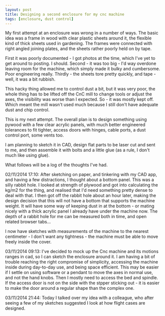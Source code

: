 ```yaml
---
layout: post
title: Designing a second enclosure for my cnc machine
tags: [enclosure, dust control]
---
```

My first attempt at an enclosure was wrong in a number of ways. The basic idea was a frame in wood with clear plastic sheets around it, the flexible kind of thick sheets used in gardening. The frames were connected with right angled joining plates, and the sheets rather poorly held on by tape.
 
First it was poorly documented - I got photos at the time, which I've yet to get around to posting. I should.
Second - it was too big - I'd way overdone leaving room for the machine, which simply made it bulky and cumbersome. Poor engineering really.
Thirdly - the sheets tore pretty quickly, and tape - well, it was a bit rubbish.

This hacky thing allowed me to control dust a bit, but it was very poor, the whole thing has to be lifted off the CnC mill to change tools or adjust the axes, the visibility was worse than I expected. So - it was mostly kept off. Which meant the mill wasn't used much because I still don't have adequate dust and chip control.

This is my next attempt. The overall plan is to design something using pywood with a few clear acrylic panels, with much better engineered tolerances to fit tighter, access doors with hinges, cable ports, a dust control port, some vents too. 

I am planning to sketch it in CAD, design flat parts to be laser cut and sent to me, and then assemble it with bolts and a little glue (as a rule, I don't much like using glue).

What follows will be a log of the thoughts I've had.

02/11/2014 17:10: After sketching on paper, and tinkering with my CAD app, and having a few distractions, I thought about a bottom panel. This was a silly rabbit hole. I looked at strength of plywood and got into calculating the kg/m2 for the thing, and realised that I'd need something pretty dense to deal with that. I then got off the rabbit hole about an hour later, making the design decision that this will not have a bottom that supports the machine weight. It will have some way of keeping dust in at the bottom - or mating nicely with a thick acrylic panel I already have under the machine now. The depth of a rabbit hole for me can be measured both in time, and open related browser tabs...

I now have sketches with measurements of the machine to the nearest centimeter - I don't want any tightness - the machine must be able to move freely inside the cover.

03/11/2014 09:13: I've decided to mock up the Cnc machine and its motions ranges in cad, so I can sketch the enclosure around it. I am having a bit of trouble reaching the right compromise of simplicity, accessing the machine inside during day-to-day use, and being space efficient. This may be easier if I settle on using software or a pendant to move the axes in normal use, and not the hand knobs. Then I mostly need to access the bed and spindle. If the access door is not on the side with the stpper sticking out - it is easier to make the door around a regular shape than the complex one.

03/11/2014 21:44: Today I talked over my idea with a colleague, who after seeing a few of my sketches suggested I look at how flight cases are designed.

